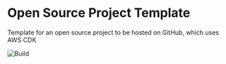 # Open Source Project Template
Template for an open source project to be hosted on GitHub, which uses AWS CDK

![Build](https://github.com/mscribe/aws-cdk-project-template/workflows/Continuous%20Integration/badge.svg)
